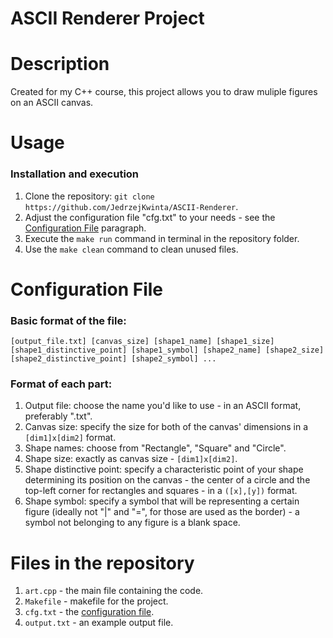 # **ASCII Renderer Project**

# Description
Created for my C++ course, this project allows you to draw muliple figures on an ASCII canvas.

# Usage
### Installation and execution
1. Clone the repository: `git clone https://github.com/JedrzejKwinta/ASCII-Renderer`.
2. Adjust the configuration file "cfg.txt" to your needs - see the [Configuration File](#Configuration-File) paragraph.
3. Execute the `make run` command in terminal in the repository folder.
4. Use the `make clean` command to clean unused files.

# Configuration File
### Basic format of the file: 
```
[output_file.txt] [canvas_size] [shape1_name] [shape1_size] [shape1_distinctive_point] [shape1_symbol] [shape2_name] [shape2_size] [shape2_distinctive_point] [shape2_symbol] ...
```
### Format of each part:
1. Output file: choose the name you'd like to use - in an ASCII format, preferably ".txt".
2. Canvas size: specify the size for both of the canvas' dimensions in a `[dim1]x[dim2]` format.
3. Shape names: choose from "Rectangle", "Square" and "Circle".
4. Shape size: exactly as canvas size - `[dim1]x[dim2]`.
5. Shape distinctive point: specify a characteristic point of your shape determining its position on the canvas - the center of a circle and the top-left corner for rectangles and squares - in a `([x],[y])` format.
6. Shape symbol: specify a symbol that will be representing a certain figure (ideally not "|" and "=", for those are used as the border) - a symbol not belonging to any figure is a blank space.

# Files in the repository
1. `art.cpp` - the main file containing the code.
2. `Makefile` - makefile for the project.
3. `cfg.txt` - the [configuration file](#configuration-file).
4. `output.txt` - an example output file.